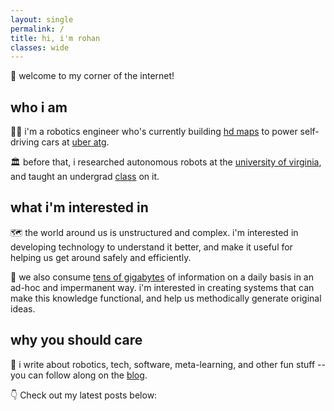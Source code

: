 ```yaml
---
layout: single
permalink: /
title: hi, i'm rohan
classes: wide
---
```

:wave: welcome to my corner of the internet!


## who i am
:man_technologist: i'm a robotics engineer who's currently building [hd maps](https://www.uber.com/us/en/atg/research-and-development/mapping/) to power self-driving cars at [uber atg](https://www.uber.com/us/en/atg/).

:classical_building: before that, i researched autonomous robots at the [university of virginia](https://virginia.edu), and taught an undergrad [class](https://cs1501.rohanraval.com) on it.

## what i'm interested in
:world_map: the world around us is unstructured and complex. i'm interested in developing technology to understand it better, and make it useful for helping us get around safely and efficiently.

:book: we also consume [tens of gigabytes](https://www.nytimes.com/2009/12/10/technology/10data.html) of information on a daily basis in an ad-hoc and impermanent way. i'm interested in creating systems that can make this knowledge functional, and help us methodically generate original ideas.

## why you should care
:memo: i write about robotics, tech, software, meta-learning, and other fun stuff -- you can follow along on the [blog](/blog). 

:point_down: Check out my latest posts below: